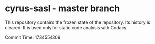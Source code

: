 # cyrus-sasl - master branch

This repository contains the frozen state of the repository.
Its history is cleared. It is used only for static code
analysis with Codacy.

Commit Time: 1734554309